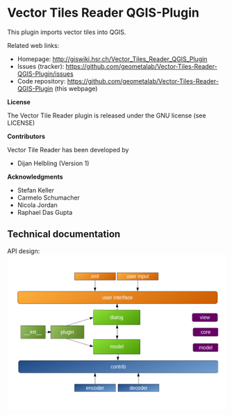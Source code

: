 # Vector Tiles Reader QGIS-Plugin

This plugin imports vector tiles into QGIS. 

Related web links:
* Homepage:    http://giswiki.hsr.ch/Vector_Tiles_Reader_QGIS_Plugin
* Issues (tracker): https://github.com/geometalab/Vector-Tiles-Reader-QGIS-Plugin/issues
* Code repository:  https://github.com/geometalab/Vector-Tiles-Reader-QGIS-Plugin (this webpage)

**License**

The Vector Tile Reader plugin is released under the GNU license (see LICENSE)

**Contributors**

Vector Tile Reader has been developed by

* Dijan Helbling (Version 1)

**Acknowledgments**

* Stefan Keller
* Carmelo Schumacher
* Nicola Jordan
* Raphael Das Gupta

## Technical documentation

API design:
![](data/API.png?raw=true)
